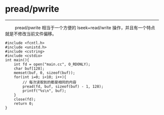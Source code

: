 # pread/pwrite
***

&emsp;&emsp;
pread/pwrite 相当于一个方便的 lseek+read/write 操作，并且有一个特点就是不修改当前文件偏移。

    #include <fcntl.h>
    #include <unistd.h>
    #include <cstring>
    #include <cstdio>
    int main(){
        int fd = open("main.cc", O_RDONLY);
        char buf[128];
        memset(buf, 0, sizeof(buf));
        for(int i=0; i<10; i++){
            // 每次读取到的都是相同的内容
            pread(fd, buf, sizeof(buf) - 1, 128);
            printf("%s\n", buf);
        }
        close(fd);
        return 0;
    }